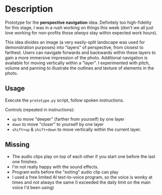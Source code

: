 # Description
Prototype for the **perspective navigation** idea. Definitely too high-fidelity for this stage, I was in a rush working on things this week (don't we all just love working for non-profits those *always* stay within expected work hours).

This idea divides an image (a very easily-split landscape was used for demonstration purposes) into "layers" of perspective, from closest to farthest. Users can navigate forwards and backwards within these layers to gain a more immersive impression of the photo. Additional navigation is available for moving vertically within a "layer". I experimented with pitch, volume and panning to illustrate the outlines and texture of elements in the photo.

## Usage
Execute the `prototype.py` script, follow spoken instructions.

Controls (repeated in instructions):
- `up` to move "deeper" (farther from yourself) by one layer
- `down` to move "closer" to yourself by one layer
- `shift+up` & `shift+down` to move vertically within the current layer.

## Missing
- The audio clips play on top of each other if you start one before the last one finishes.
- I'm not really happy with the sound effects.
- Program exits before the "exiting" audio clip can play
- I used a free limited AI text-to-voice program, so the voice is wonky at times and not always the same (I exceeded the daily limit on the main voice I'd been using)
